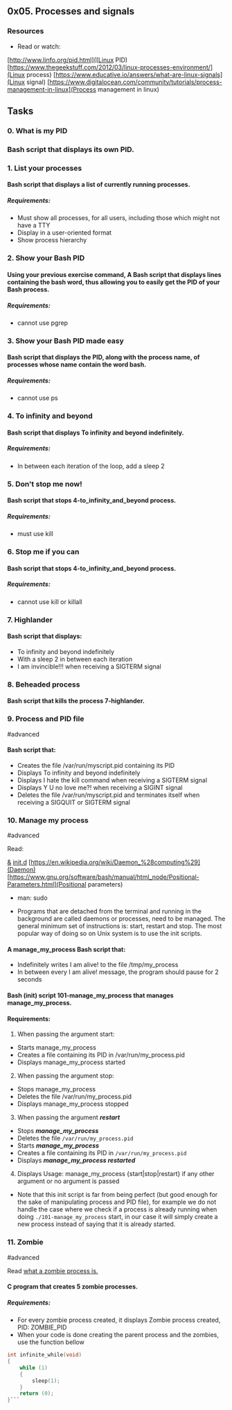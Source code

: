 ## 0x05. Processes and signals

### Resources
* Read or watch:

[http://www.linfo.org/pid.html]([Linux PID)
[https://www.thegeekstuff.com/2012/03/linux-processes-environment/](Linux process)
[https://www.educative.io/answers/what-are-linux-signals](Linux signal)
[https://www.digitalocean.com/community/tutorials/process-management-in-linux](Process management in linux)

## Tasks

### 0. What is my PID

### Bash script that displays its own PID.

### 1. List your processes

#### Bash script that displays a list of currently running processes.

##### Requirements:

* Must show all processes, for all users, including those which might not have a TTY
* Display in a user-oriented format
* Show process hierarchy

### 2. Show your Bash PID

#### Using your previous exercise command, A Bash script that displays lines containing the bash word, thus allowing you to easily get the PID of your Bash process.

##### Requirements:

* cannot use pgrep

### 3. Show your Bash PID made easy

#### Bash script that displays the PID, along with the process name, of processes whose name contain the word bash.

##### Requirements:

* cannot use ps

### 4. To infinity and beyond

#### Bash script that displays To infinity and beyond indefinitely.

##### Requirements:

* In between each iteration of the loop, add a sleep 2

### 5. Don't stop me now!

#### Bash script that stops 4-to_infinity_and_beyond process.

##### Requirements:

* must use kill

### 6. Stop me if you can

#### Bash script that stops 4-to_infinity_and_beyond process.

##### Requirements:

* cannot use kill or killall

### 7. Highlander

#### Bash script that displays:

* To infinity and beyond indefinitely
* With a sleep 2 in between each iteration
* I am invincible!!! when receiving a SIGTERM signal

### 8. Beheaded process

#### Bash script that kills the process 7-highlander.

### 9. Process and PID file
\#advanced

#### Bash script that:

* Creates the file /var/run/myscript.pid containing its PID
* Displays To infinity and beyond indefinitely
* Displays I hate the kill command when receiving a SIGTERM signal
* Displays Y U no love me?! when receiving a SIGINT signal
* Deletes the file /var/run/myscript.pid and terminates itself when receiving a SIGQUIT or SIGTERM signal

### 10. Manage my process
\#advanced

Read:

[&](https://bashitout.com/2013/05/18/Ampersands-on-the-command-line.html)
[init.d](https://www.ghacks.net/2009/04/04/get-to-know-linux-the-etcinitd-directory/)
[https://en.wikipedia.org/wiki/Daemon_%28computing%29](Daemon)
[https://www.gnu.org/software/bash/manual/html_node/Positional-Parameters.html](Positional parameters)
* man: sudo

* Programs that are detached from the terminal and running in the background are called daemons or processes, need to be managed. The general minimum set of instructions is: start, restart and stop. The most popular way of doing so on Unix system is to use the init scripts.

#### A manage_my_process Bash script that:

* Indefinitely writes I am alive! to the file /tmp/my_process
* In between every I am alive! message, the program should pause for 2 seconds
#### Bash (init) script 101-manage_my_process that manages manage_my_process.

#### Requirements:

1. When passing the argument start:
* Starts manage_my_process
* Creates a file containing its PID in /var/run/my_process.pid
* Displays manage_my_process started
2. When passing the argument stop:
* Stops manage_my_process
* Deletes the file /var/run/my_process.pid
* Displays manage_my_process stopped
3. When passing the argument ***restart***
* Stops ***manage_my_process***
* Deletes the file `/var/run/my_process.pid`
* Starts ***manage_my_process***
* Creates a file containing its PID in `/var/run/my_process.pid`
* Displays ***manage_my_process restarted***

4. Displays Usage: manage_my_process {start|stop|restart} if any other argument or no argument is passed
* Note that this init script is far from being perfect (but good enough for the sake of manipulating process and PID file), for example we do not handle the case where we check if a process is already running when doing `./101-manage_my_process` start, in our case it will simply create a new process instead of saying that it is already started.

### 11. Zombie
\#advanced

Read [what a zombie process is.](https://zombieprocess.wordpress.com/what-is-a-zombie-process/)

#### C program that creates 5 zombie processes.

##### Requirements:

* For every zombie process created, it displays Zombie process created, PID: ZOMBIE_PID
* When your code is done creating the parent process and the zombies, use the function bellow
``` C
int infinite_while(void)
{
    while (1)
    {
        sleep(1);
    }
    return (0);
}```
